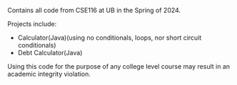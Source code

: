 Contains all code from CSE116 at UB in the Spring of 2024.

Projects include:
- Calculator(Java)(using no conditionals, loops, nor short circuit conditionals)
- Debt Calculator(Java)

Using this code for the purpose of any college level course may result in an academic integrity violation.
